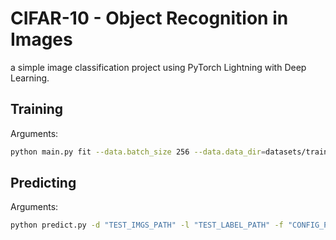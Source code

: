 # CIFAR-10 - Object Recognition in Images
a simple image classification project using PyTorch Lightning with Deep Learning.

## Training
Arguments:
```bash
python main.py fit --data.batch_size 256 --data.data_dir=datasets/train --data.label_path=datasets/trainLabels.csv --model.backbone ResNet50 --trainer.callbacks+=LearningRateMonitor --trainer.callbacks.logging_interval=step --trainer.max_epochs 100 --model.lr 6e-2 --model.weight_decay 1e-4 --model.momentum 0.9
```

## Predicting
Arguments:
```bash
python predict.py -d "TEST_IMGS_PATH" -l "TEST_LABEL_PATH" -f "CONFIG_PATH" -c "CHECKPOINT_PATH"
```